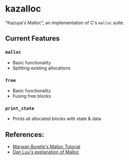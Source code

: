 # kazalloc
"Kazuya's Malloc", an implementation of C's `malloc` suite. 

## Current Features
### `malloc` 
- Basic functionality
- Splitting existing allocations 

### `free`
- Basic functionality 
- Fusing free blocks

### `print_state`
- Prints all allocated blocks with state & data

## References:
- [Marwan Burelle's Malloc Tutorial](https://wiki-prog.infoprepa.epita.fr/images/0/04/Malloc_tutorial.pdf)
- [Dan Luu's explanation of Malloc](https://danluu.com/malloc-tutorial/)

